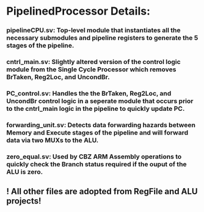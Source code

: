 # PipelinedProcessor Details:
### pipelineCPU.sv: Top-level module that instantiates all the necessary submodules and pipeline registers to generate the 5 stages of the pipeline.
### cntrl_main.sv: Slightly altered version of the control logic module from the Single Cycle Processor which removes BrTaken, Reg2Loc, and UncondBr.
### PC_control.sv: Handles the the BrTaken, Reg2Loc, and UncondBr control logic in a seperate module that occurs prior to the cntrl_main logic in the pipeline to quickly update PC.
### forwarding_unit.sv: Detects data forwarding hazards between Memory and Execute stages of the pipeline and will forward data via two MUXs to the ALU.
### zero_equal.sv: Used by CBZ ARM Assembly operations to quickly check the Branch status required if the ouput of the ALU is zero.

## ! All other files are adopted from RegFile and ALU projects!
